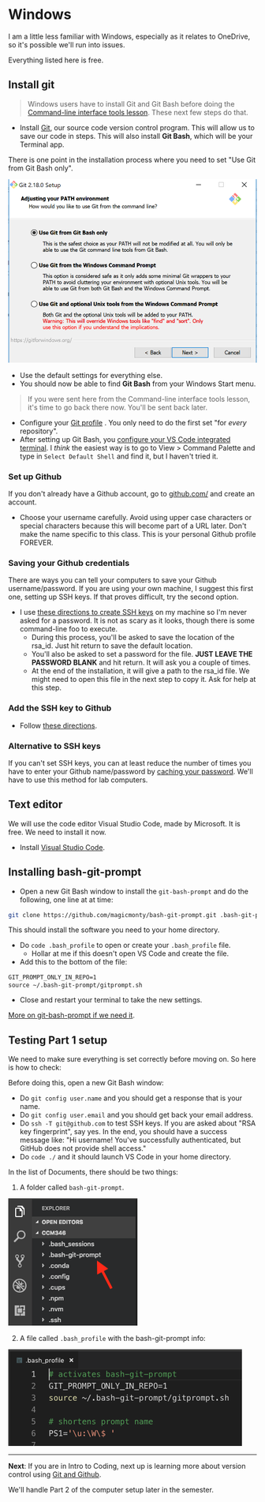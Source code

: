 # Windows

I am a little less familiar with Windows, especially as it relates to OneDrive, so it's possible we'll run into issues.

Everything listed here is free.

## Install git

> Windows users have to install Git and Git Bash before doing the [Command-line interface tools lesson](https://github.com/utdata/icj-cli-tools). These next few steps do that.

- Install [Git](https://git-scm.com/downloads), our source code version control program. This will allow us to save our code in steps. This will also install **Git Bash**, which will be your Terminal app.

There is one point in the installation process where you need to set "Use Git from Git Bash only".

![git-setup-windows](images/git-setup-windows.png)

- Use the default settings for everything else.
- You should now be able to find **Git Bash** from your Windows Start menu.

> If you were sent here from the Command-line interface tools lesson, it's time to go back there now. You'll be sent back later.

- Configure your [Git profile](https://help.github.com/articles/setting-your-username-in-git/#platform-windows) . You only need to do the first set "for _every_ repository".
- After setting up Git Bash, you [configure your VS Code integrated terminal](https://code.visualstudio.com/docs/editor/integrated-terminal#_windows). I _think_ the easiest way is to go to View > Command Palette and type in `Select Default Shell` and find it, but I haven't tried it.

### Set up Github

If you don't already have a Github account, go to [github.com/](http://github.com/) and create an account.

- Choose your username carefully. Avoid using upper case characters or special characters because this will become part of a URL later. Don't make the name specific to this class. This is your personal Github profile FOREVER.

### Saving your Github credentials

There are ways you can tell your computers to save your Github username/password. If you are using your own machine, I suggest this first one, setting up SSH keys. If that proves difficult, try the second option.

- I use [these directions to create SSH keys](https://docs.github.com/en/free-pro-team@latest/github/authenticating-to-github/generating-a-new-ssh-key-and-adding-it-to-the-ssh-agent) on my machine so I'm never asked for a password. It is not as scary as it looks, though there is some command-line foo to execute.
  - During this process, you'll be asked to save the location of the rsa_id. Just hit return to save the default location.
  - You'll also be asked to set a password for the file. **JUST LEAVE THE PASSWORD BLANK** and hit return. It will ask you a couple of times.
  - At the end of the installation, it will give a path to the rsa_id file. We might need to open this file in the next step to copy it. Ask for help at this step.

### Add the SSH key to Github

- Follow [these directions](https://help.github.com/articles/adding-a-new-ssh-key-to-your-github-account/).

### Alternative to SSH keys

If you can't set SSH keys, you can at least reduce the number of times you have to enter your Github name/password by [caching your password](https://help.github.com/articles/caching-your-github-password-in-git/). We'll have to use this method for lab computers.

## Text editor

We will use the code editor Visual Studio Code, made by Microsoft. It is free. We need to install it now.

- Install [Visual Studio Code](https://code.visualstudio.com/docs/setup/windows).

## Installing bash-git-prompt

- Open a new Git Bash window to install the `git-bash-prompt` and do the following, one line at at time:

```bash
git clone https://github.com/magicmonty/bash-git-prompt.git .bash-git-prompt --depth=1
```

This should install the software you need to your home directory.

- Do `code .bash_profile` to open or create your `.bash_profile` file.
  - Hollar at me if this doesn't open VS Code and create the file.
- Add this to the bottom of the file:

``` text
GIT_PROMPT_ONLY_IN_REPO=1
source ~/.bash-git-prompt/gitprompt.sh
```

- Close and restart your terminal to take the new settings.

[More on git-bash-prompt if we need it](https://github.com/magicmonty/bash-git-prompt).

## Testing Part 1 setup

We need to make sure everything is set correctly before moving on. So here is how to check:

Before doing this, open a new Git Bash window:

- Do `git config user.name` and you should get a response that is your name.
- Do `git config user.email` and you should get back your email address.
- Do `ssh -T git@github.com` to test SSH keys. If you are asked about "RSA key fingerprint", say yes. In the end, you should have a success message like: "Hi username! You've successfully authenticated, but GitHub does not provide shell access."
- Do `code ./` and it should launch VS Code in your home directory.

In the list of Documents, there should be two things:

1. A folder called `bash-git-prompt`.

![git-bash-prompt](images/git-bash-prompt-installed.png)

2. A file called `.bash_profile` with the bash-git-prompt info:

![git-bash-prompt](images/bash_profile-example.png)

---

**Next**: If you are in Intro to Coding, next up is learning more about version control using [Git and Github](https://github.com/utdata/icj-cli-tools#using-git-and-github).

We'll handle Part 2 of the computer setup later in the semester.
